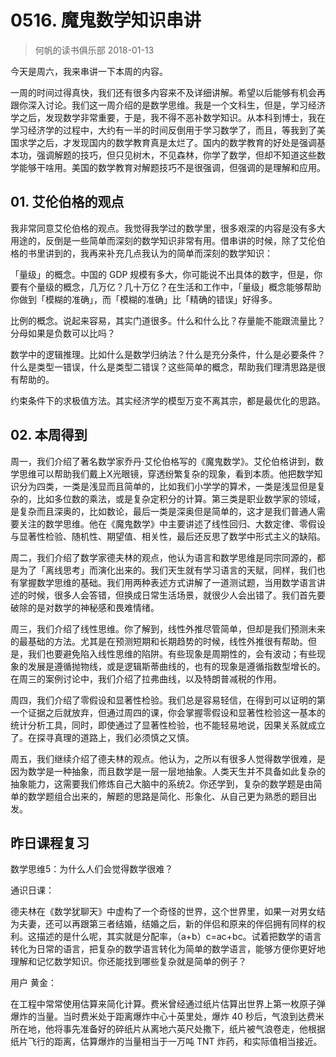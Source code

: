 # 0516. 魔鬼数学知识串讲
> 何帆的读书俱乐部
2018-01-13

今天是周六，我来串讲一下本周的内容。

一周的时间过得真快，我们还有很多内容来不及详细讲解。希望以后能够有机会再跟你深入讨论。我们这一周介绍的是数学思维。我是一个文科生，但是，学习经济学之后，发现数学非常重要，于是，我不得不恶补数学知识。从本科到博士，我在学习经济学的过程中，大约有一半的时间反倒用于学习数学了，而且，等我到了美国求学之后，才发现国内的数学教育真是太烂了。国内的数学教育的好处是强调基本功，强调解题的技巧，但只见树木，不见森林，你学了数学，但却不知道这些数学能够干啥用。美国的数学教育对解题技巧不是很强调，但强调的是理解和应用。

## 01. 艾伦伯格的观点

我非常同意艾伦伯格的观点。我觉得我学过的数学里，很多艰深的内容是没有多大用途的，反倒是一些简单而深刻的数学知识非常有用。借串讲的时候，除了艾伦伯格的书里讲到的，我再来补充几点我认为的简单而深刻的数学知识：

「量级」的概念。中国的 GDP 规模有多大，你可能说不出具体的数字，但是，你要有个量级的概念，几万亿？几十万亿？在生活和工作中，「量级」概念能够帮助你做到「模糊的准确」，而「模糊的准确」比「精确的错误」好得多。

比例的概念。说起来容易，其实门道很多。什么和什么比？存量能不能跟流量比？分母如果是负数可以比吗？

数学中的逻辑推理。比如什么是数学归纳法？什么是充分条件，什么是必要条件？什么是类型一错误，什么是类型二错误？这些简单的概念，帮助我们理清思路是很有帮助的。

约束条件下的求极值方法。其实经济学的模型万变不离其宗，都是最优化的思路。

## 02. 本周得到

周一，我们介绍了著名数学家乔丹·艾伦伯格写的《魔鬼数学》。艾伦伯格讲到，数学思维可以帮助我们戴上X光眼镜，穿透纷繁复杂的现象，看到本质。他把数学知识分为四类，一类是浅显而且简单的，比如我们小学学的算术，一类是浅显但是复杂的，比如多位数的乘法，或是复杂定积分的计算。第三类是职业数学家的领域，是复杂而且深奥的，比如数论，最后一类是深奥但是简单的，这才是我们普通人需要关注的数学思维。他在《魔鬼数学》中主要讲述了线性回归、大数定律、零假设与显著性检验、随机性、期望值、相关性，最后还反思了数学中形式主义的缺陷。

周二，我们介绍了数学家德夫林的观点，他认为语言和数学思维是同宗同源的，都是为了「离线思考」而演化出来的。我们天生就有学习语言的天赋，同样，我们也有掌握数学思维的基础。我们用两种表述方式讲解了一道测试题，当用数学语言讲述的时候，很多人会答错，但换成日常生活场景，就很少人会出错了。我们首先要破除的是对数学的神秘感和畏难情绪。

周三，我们介绍了线性思维。你了解到，线性外推尽管简单，但却是我们预测未来的最基础的方法。尤其是在预测短期和长期趋势的时候，线性外推很有帮助。但是，我们也要避免陷入线性思维的陷阱。有些现象是周期性的，会有波动；有些现象的发展是遵循抛物线，或是逻辑斯蒂曲线的，也有的现象是遵循指数型增长的。在周三的案例讨论中，我们介绍了拉弗曲线，以及特朗普减税的作用。

周四，我们介绍了零假设和显著性检验。我们总是容易轻信，在得到可以证明的第一个证据之后就放弃，但通过周四的课，你会掌握零假设和显著性检验这一基本的统计分析工具，同时，即使通过了显著性检验，也不能轻易地说，因果关系就成立了。在探寻真理的道路上，我们必须慎之又慎。

周五，我们继续介绍了德夫林的观点。他认为，之所以有很多人觉得数学很难，是因为数学是一种抽象，而且数学是一层一层地抽象。人类天生并不具备如此复杂的抽象能力，这需要我们修炼自己大脑中的系统2。你还学到，复杂的数学题是由简单的数学题组合出来的，解题的思路是简化、形象化、从自己更为熟悉的题目出发。

## 昨日课程复习

数学思维5：为什么人们会觉得数学很难？

通识日课：

德夫林在《数学犹聊天》中虚构了一个奇怪的世界，这个世界里，如果一对男女结为夫妻，还可以再跟第三者结婚，结婚之后，新的伴侣和原来的伴侣拥有同样的权利。这描述的是什么呢，其实就是分配率，（a+b）c=ac+bc。试着把数学的语言转化为日常的语言，把复杂的数学语言转化为简单的数学语言，能够方便你更好地理解和记忆数学知识。你还能找到哪些复杂就是简单的例子？

用户 黄金：

在工程中常常使用估算来简化计算。费米曾经通过纸片估算出世界上第一枚原子弹爆炸的当量。当时费米处于距离爆炸中心十英里处，爆炸 40 秒后，气浪到达费米所在地，他将事先准备好的碎纸片从离地六英尺处撒下，纸片被气浪卷走，他根据纸片飞行的距离，估算爆炸的当量相当于一万吨 TNT 炸药，和实际值相当接近。